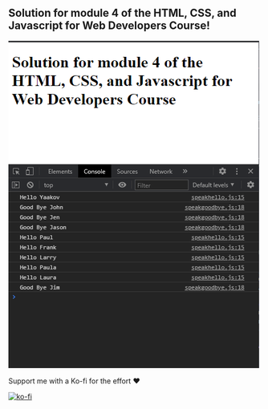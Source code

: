 ## Solution for module 4 of the HTML, CSS, and Javascript for Web Developers Course!

![img completa](/img/solution.png)

Support me with a Ko-fi for the effort :heart:

[![ko-fi](https://www.ko-fi.com/img/githubbutton_sm.svg)](https://ko-fi.com/C0C01KIR7)